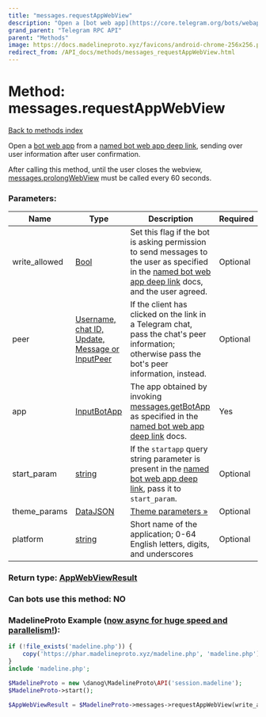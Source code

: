 ```yaml
---
title: "messages.requestAppWebView"
description: "Open a [bot web app](https://core.telegram.org/bots/webapps) from a [named bot web app deep link](https://core.telegram.org/api/links#named-bot-web-app-links), sending over user information after user confirmation."
grand_parent: "Telegram RPC API"
parent: "Methods"
image: https://docs.madelineproto.xyz/favicons/android-chrome-256x256.png
redirect_from: /API_docs/methods/messages_requestAppWebView.html
---
```

# Method: messages.requestAppWebView
[Back to methods index](index.html)



Open a [bot web app](https://core.telegram.org/bots/webapps) from a [named bot web app deep link](https://core.telegram.org/api/links#named-bot-web-app-links), sending over user information after user confirmation.

After calling this method, until the user closes the webview, [messages.prolongWebView](../methods/messages.prolongWebView.html) must be called every 60 seconds.

### Parameters:

| Name     |    Type       | Description | Required |
|----------|---------------|-------------|----------|
|write\_allowed|[Bool](/API_docs/types/Bool.html) | Set this flag if the bot is asking permission to send messages to the user as specified in the [named bot web app deep link](https://core.telegram.org/api/links#named-bot-web-app-links) docs, and the user agreed. | Optional|
|peer|[Username, chat ID, Update, Message or InputPeer](/API_docs/types/InputPeer.html) | If the client has clicked on the link in a Telegram chat, pass the chat's peer information; otherwise pass the bot's peer information, instead. | Optional|
|app|[InputBotApp](/API_docs/types/InputBotApp.html) | The app obtained by invoking [messages.getBotApp](../methods/messages.getBotApp.html) as specified in the [named bot web app deep link](https://core.telegram.org/api/links#named-bot-web-app-links) docs. | Yes|
|start\_param|[string](/API_docs/types/string.html) | If the `startapp` query string parameter is present in the [named bot web app deep link](https://core.telegram.org/api/links#named-bot-web-app-links), pass it to `start_param`. | Optional|
|theme\_params|[DataJSON](/API_docs/types/DataJSON.html) | [Theme parameters »](https://core.telegram.org/api/bots/webapps#theme-parameters) | Optional|
|platform|[string](/API_docs/types/string.html) | Short name of the application; 0-64 English letters, digits, and underscores | Optional|


### Return type: [AppWebViewResult](/API_docs/types/AppWebViewResult.html)

### Can bots use this method: **NO**


### MadelineProto Example ([now async for huge speed and parallelism!](https://docs.madelineproto.xyz/docs/ASYNC.html)):


```php
if (!file_exists('madeline.php')) {
    copy('https://phar.madelineproto.xyz/madeline.php', 'madeline.php');
}
include 'madeline.php';

$MadelineProto = new \danog\MadelineProto\API('session.madeline');
$MadelineProto->start();

$AppWebViewResult = $MadelineProto->messages->requestAppWebView(write_allowed: $Bool, peer: $InputPeer, app: $InputBotApp, start_param: 'string', theme_params: $DataJSON, platform: 'string', );
```

